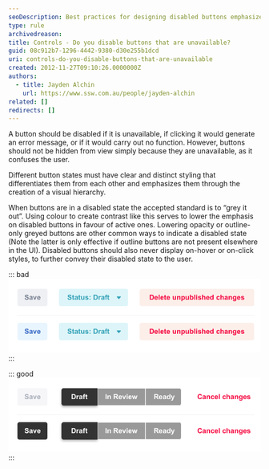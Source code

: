 ```yaml
---
seoDescription: Best practices for designing disabled buttons emphasize clear visual hierarchy and distinct styling to differentiate them from active buttons.
type: rule
archivedreason:
title: Controls - Do you disable buttons that are unavailable?
guid: 08c912b7-1296-4442-9380-d30e255b1dcd
uri: controls-do-you-disable-buttons-that-are-unavailable
created: 2012-11-27T09:10:26.0000000Z
authors:
  - title: Jayden Alchin
    url: https://www.ssw.com.au/people/jayden-alchin
related: []
redirects: []
---
```


A button should be disabled if it is unavailable, if clicking it would generate an error message, or if it would carry out no function. However, buttons should not be hidden from view simply because they are unavailable, as it confuses the user.

<!--endintro-->

Different button states must have clear and distinct styling that differentiates them from each other and emphasizes them through the creation of a visual hierarchy.

When buttons are in a disabled state the accepted standard is to “grey it out”. Using colour to create contrast like this serves to lower the emphasis on disabled buttons in favour of active ones. Lowering opacity or outline-only greyed buttons are other common ways to indicate a disabled state (Note the latter is only effective if outline buttons are not present elsewhere in the UI). Disabled buttons should also never display on-hover or on-click styles, to further convey their disabled state to the user.

::: bad  
![Figure: Bad Example - Low contrast between disabled and active button styles.](disabled-button-bad.png)  
:::

::: good
![Figure: Good Example - High contrast creates distinct visual hierarchy](disabled-button-good.png)  
:::
